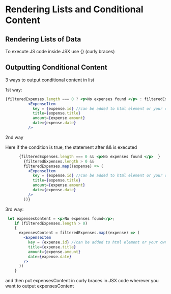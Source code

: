 # Rendering Lists and Conditional Content

## Rendering Lists of Data
To execute JS code inside JSX use {} (curly braces) 

## Outputting Conditional Content

3 ways to output conditional content in list

1st way:

```jsx
{filteredExpenses.length === 0 ? <p>No expenses found </p> : filteredExpenses.map((expense) => (
          <ExpenseItem
            key = {expense.id} //can be added to html element or your own custom element to avoid bugs and performance issues and tell React how to arrange if a new items comes in
            title={expense.title}
            amount={expense.amount}
            date={expense.date}
          />
```

2nd way

Here if the condition is true, the statement after && is executed

```jsx
      {filteredExpenses.length === 0 && <p>No expenses found </p>  }
        {filteredExpenses.length > 0 &&
        filteredExpenses.map((expense) => (
          <ExpenseItem
            key = {expense.id} //can be added to html element or your own custom element to avoid bugs and performance issues and tell React how to arrange if a new items comes in
            title={expense.title}
            amount={expense.amount}
            date={expense.date}
          />
        ))}
```

3rd way:
```jsx
 let expensesContent = <p>No expenses found</p>;
    if (filteredExpenses.length > 0)
    {
      expensesContent = filteredExpenses.map((expense) => (
        <ExpenseItem
          key = {expense.id} //can be added to html element or your own custom element to avoid bugs and performance issues and tell React how to arrange if a new items comes in
          title={expense.title}
          amount={expense.amount}
          date={expense.date}
        />
      ))
    }
```

and then put expensesContent in curly braces in JSX code wherever you want to output expensesContent

